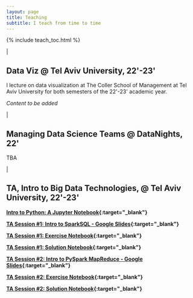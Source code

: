 ```yaml
---
layout: page
title: Teaching
subtitle: I teach from time to time
---
```


{% include teach_toc.html %}

|

## Data Viz @ Tel Aviv University, 22'-23'

I lecture on data visualization at The Coller School of Management at Tel Aviv University for both semesters of the 22'-23' academic year.

*Content to be added*

|

## Managing Data Science Teams @ DataNights, 22'

TBA

|

## TA, Intro to Big Data Technologies, @ Tel Aviv University, 22'-23'

**[Intro to Python: A Jupyter Notebook](https://github.com/shaypal5/TAU-Big-Data-2022/blob/main/PythonIntro.ipynb){:target="_blank"}**

**[TA Session #1: Intro to SparkSQL - Google Slides](https://docs.google.com/presentation/d/1EIpHhd4SZtEpBxd6PTe4lcHeDsFP1RUD97BR6h9KV4E/edit?usp=sharing){:target="_blank"}**

**[TA Session #1: Exercise Notebook](https://databricks-prod-cloudfront.cloud.databricks.com/public/4027ec902e239c93eaaa8714f173bcfc/641847842086486/2394472453390739/2401823435593520/latest.html){:target="_blank"}**

**[TA Session #1: Solution Notebook](https://databricks-prod-cloudfront.cloud.databricks.com/public/4027ec902e239c93eaaa8714f173bcfc/641847842086486/2394472453390761/2401823435593520/latest.html){:target="_blank"}**

**[TA Session #2: Intro to PySpark MapReduce - Google Slides](https://docs.google.com/presentation/d/1x1DxEU-b0qEbtY8NGnXaUAOstz4ePP-pLPJq-9b-SIk/edit?usp=sharing){:target="_blank"}**

**[TA Session #2: Exercise Notebook](https://databricks-prod-cloudfront.cloud.databricks.com/public/4027ec902e239c93eaaa8714f173bcfc/641847842086486/3461678632093851/2401823435593520/latest.html){:target="_blank"}**

**[TA Session #2: Solution Notebook](https://databricks-prod-cloudfront.cloud.databricks.com/public/4027ec902e239c93eaaa8714f173bcfc/641847842086486/4375712867049050/2401823435593520/latest.html){:target="_blank"}**
